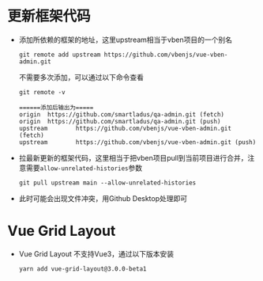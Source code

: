 # 更新框架代码

- 添加所依赖的框架的地址，这里upstream相当于vben项目的一个别名

  ```shell
  git remote add upstream https://github.com/vbenjs/vue-vben-admin.git
  ```

  不需要多次添加，可以通过以下命令查看

  ```shell
  git remote -v
  
  ======添加后输出为=====
  origin  https://github.com/smartladus/qa-admin.git (fetch)
  origin  https://github.com/smartladus/qa-admin.git (push)
  upstream        https://github.com/vbenjs/vue-vben-admin.git (fetch)
  upstream        https://github.com/vbenjs/vue-vben-admin.git (push)
  ```

- 拉最新更新的框架代码，这里相当于把vben项目pull到当前项目进行合并，注意需要`allow-unrelated-histories`参数

  ```shell
  git pull upstream main --allow-unrelated-histories
  ```

- 此时可能会出现文件冲突，用Github Desktop处理即可



# Vue Grid Layout

- Vue Grid Layout 不支持Vue3，通过以下版本安装

  ```shell
  yarn add vue-grid-layout@3.0.0-beta1
  ```

  
